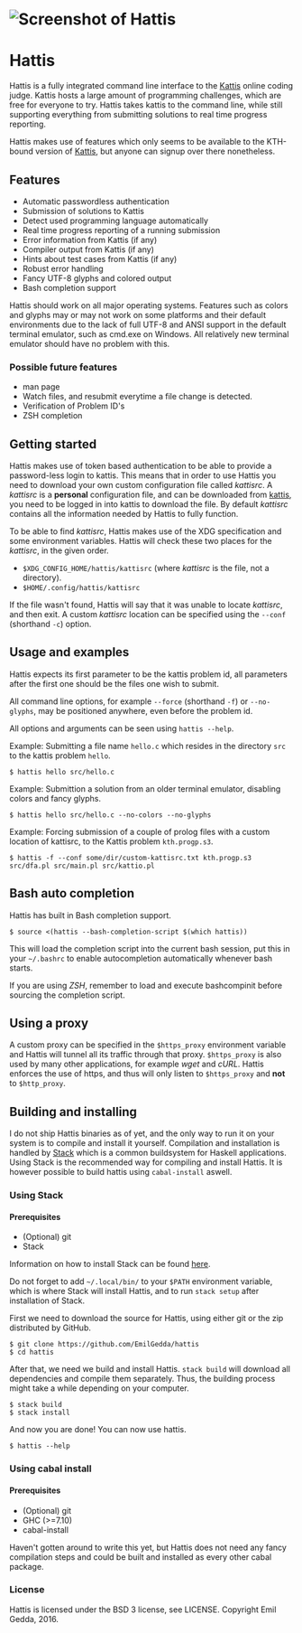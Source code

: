 # ![Screenshot of Hattis](https://emilgedda.se/hattis/failed-submission.png)

# Hattis

Hattis is a fully integrated command line interface to the
[Kattis](https://www.kattis.com/) online coding judge. 
Kattis hosts a large amount of programming challenges, which are free for everyone to try.
Hattis takes kattis to the command line, while still supporting everything from 
submitting solutions to real time progress reporting. 

Hattis makes use of features which only seems to be available to the
KTH-bound version of [Kattis](https://kth.kattis.com/), but anyone can signup
over there nonetheless.

## Features

* Automatic passwordless authentication
* Submission of solutions to Kattis
* Detect used programming language automatically
* Real time progress reporting of a running submission
* Error information from Kattis (if any)
* Compiler output from Kattis (if any)
* Hints about test cases from Kattis (if any)
* Robust error handling
* Fancy UTF-8 glyphs and colored output
* Bash completion support

Hattis should work on all major operating systems. Features such as colors and
glyphs may or may not work on some platforms and their default environments due
to the lack of full UTF-8 and ANSI support in the default terminal emulator,
such as cmd.exe on Windows. All relatively new terminal emulator should have no
problem with this.

### Possible future features

* man page
* Watch files, and resubmit everytime a file change is detected.
* Verification of Problem ID's
* ZSH completion

## Getting started

Hattis makes use of token based authentication to be able to provide a password-less login to kattis.
This means that in order to use Hattis you need to download your own custom configuration file called _kattisrc_.
A _kattisrc_ is a **personal** configuration file, and can be downloaded from [kattis](https://link.to.kattisrc.com/),
you need to be logged in into kattis to download the file.
By default _kattisrc_ contains all the information needed by Hattis to fully function.

To be able to find _kattisrc_, Hattis makes use of the XDG specification and some environment variables. 
Hattis will check these two places for the _kattisrc_, in the given order.

* `$XDG_CONFIG_HOME/hattis/kattisrc`  (where _kattisrc_ is the file, not a directory).
* `$HOME/.config/hattis/kattisrc`

If the file wasn't found, Hattis will say that it was unable to locate _kattisrc_, and then exit.
A custom _kattisrc_ location can be specified using the `--conf` (shorthand `-c`) option.

## Usage and examples  

Hattis expects its first parameter to be the kattis problem id, all
parameters after the first one should be the files one wish to submit.

All command line options, for example `--force` (shorthand `-f`) or
`--no-glyphs`, may be positioned anywhere, even before the problem id.

All options and arguments can be seen using `hattis --help`.

Example: Submitting a file name `hello.c` which resides in the directory `src`
to the kattis problem `hello`.

```
$ hattis hello src/hello.c
```

Example: Submittion a solution from an older terminal emulator, disabling colors and fancy glyphs.

```
$ hattis hello src/hello.c --no-colors --no-glyphs
```

Example: Forcing submission of a couple of prolog files with a custom location
of kattisrc, to the Kattis problem `kth.progp.s3`.

```
$ hattis -f --conf some/dir/custom-kattisrc.txt kth.progp.s3 src/dfa.pl src/main.pl src/kattio.pl 
```

## Bash auto completion 

Hattis has built in Bash completion support.

```
$ source <(hattis --bash-completion-script $(which hattis))
```

This will load the completion script into the current bash session, put this in your
`~/.bashrc` to enable autocompletion automatically whenever bash starts.

If you are using _ZSH_, remember to load and execute bashcompinit before sourcing the completion script.

## Using a proxy

A custom proxy can be specified in the `$https_proxy` environment variable and Hattis will tunnel all its traffic through that proxy.
`$https_proxy` is also used by many other applications, for example _wget_ and _cURL_.
Hattis enforces the use of https, and thus will only listen to `$https_proxy` and **not** to `$http_proxy`.

## Building and installing

I do not ship Hattis binaries as of yet, and the only way to run it on your
system is to compile and install it yourself. Compilation and installation is
handled by [Stack](https://github.com/commercialhaskell/stack) which is a
common buildsystem for Haskell applications. Using Stack is the recommended way
for compiling and install Hattis. It is however possible to build hattis using
`cabal-install` aswell.

### Using Stack

#### Prerequisites

* (Optional) git
* Stack 

Information on how to install Stack can be found [here](http://www.haskellstack.org/).

Do not forget to add `~/.local/bin/` to your `$PATH` environment variable, which is where Stack will
install Hattis, and to run `stack setup` after installation of Stack.

First we need to download the source for Hattis, using either git or the zip distributed by GitHub.

```
$ git clone https://github.com/EmilGedda/hattis
$ cd hattis
```

After that, we need we build and install Hattis. `stack build` will download all dependencies and compile them separately. 
Thus, the building process might take a while depending on your computer.

```
$ stack build
$ stack install
```

And now you are done! You can now use hattis.

```
$ hattis --help
```

### Using cabal install

#### Prerequisites

* (Optional) git
* GHC (>=7.10) 
* cabal-install

Haven't gotten around to write this yet, but Hattis does not need any fancy
compilation steps and could be built and installed as every other cabal
package.

### License
Hattis is licensed under the BSD 3 license, see LICENSE.
Copyright Emil Gedda, 2016.
